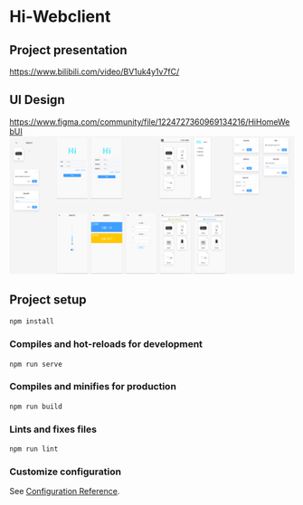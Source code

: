 # Hi-Webclient

## Project presentation
https://www.bilibili.com/video/BV1uk4y1v7fC/

## UI Design
https://www.figma.com/community/file/1224727360969134216/HiHomeWebUI
![UI](image.png)

## Project setup
```
npm install
```

### Compiles and hot-reloads for development
```
npm run serve
```

### Compiles and minifies for production
```
npm run build
```

### Lints and fixes files
```
npm run lint
```

### Customize configuration
See [Configuration Reference](https://cli.vuejs.org/config/).
